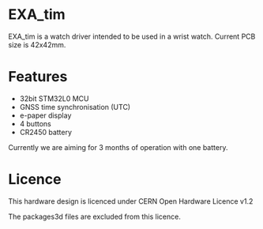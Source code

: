 # EXA_tim

EXA_tim is a watch driver intended to be used in a wrist watch.
Current PCB size is 42x42mm.

# Features

 - 32bit STM32L0 MCU
 - GNSS time synchronisation (UTC)
 - e-paper display
 - 4 buttons
 - CR2450 battery

 Currently we are aiming for 3 months of operation with one battery.

 # Licence

 This hardware design is licenced under CERN Open Hardware Licence v1.2

 The packages3d files are excluded from this licence.